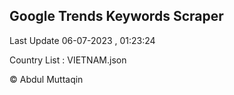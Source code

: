 

## Google Trends Keywords Scraper 
 
Last Update 06-07-2023 , 01:23:24

Country List :
VIETNAM.json



© Abdul Muttaqin 
